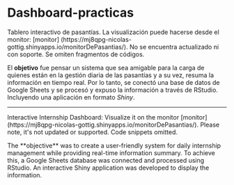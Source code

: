 # Dashboard-practicas  

<p align=” justify”> Tablero interactivo de pasantías. La visualización puede hacerse desde el monitor: [monitor] (https://mj8qpg-nicolas-gottig.shinyapps.io/monitorDePasantias/). No se encuentra actualizado ni con soporte. Se omiten fragmentos de códigos.

<p> 

<p align=” justify”>
  
El **objetivo** fue pensar un sistema que sea amigable para la carga de quienes están en la gestión diaria de las pasantías y a su vez, resuma la información en tiempo real. Por lo tanto, se conectó una base de datos de Google Sheets y se procesó y expuso la información a través de RStudio. Incluyendo una aplicación en formato *Shiny*.  

</p>

<hr>

<p align=” justify”> Interactive Internship Dashboard: Visualize it on the monitor [monitor](https://mj8qpg-nicolas-gottig.shinyapps.io/monitorDePasantias/). Please note, it's not updated or supported. Code snippets omitted.

<p align=” justify”> The **objective** was to create a user-friendly system for daily internship management while providing real-time information summary. To achieve this, a Google Sheets database was connected and processed using RStudio. An interactive Shiny application was developed to display the information.
